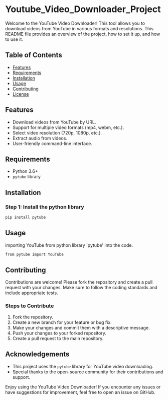 # Youtube_Video_Downloader_Project

Welcome to the YouTube Video Downloader! This tool allows you to download videos from YouTube in various formats and resolutions. This README file provides an overview of the project, how to set it up, and how to use it.

## Table of Contents
- [Features](#features)
- [Requirements](#requirements)
- [Installation](#installation)
- [Usage](#usage)
- [Contributing](#contributing)
- [License](#license)

## Features
- Download videos from YouTube by URL.
- Support for multiple video formats (mp4, webm, etc.).
- Select video resolution (720p, 1080p, etc.).
- Extract audio from videos.
- User-friendly command-line interface.

## Requirements
- Python 3.6+
- `pytube` library

## Installation

### Step 1: Install the python library 
```bash
pip install pytube
```

## Usage

importing YouTube from python library 'pytube' into the code.
```bash
from pytube import YouTube
```

## Contributing
Contributions are welcome! Please fork the repository and create a pull request with your changes. Make sure to follow the coding standards and include appropriate tests.

### Steps to Contribute
1. Fork the repository.
2. Create a new branch for your feature or bug fix.
3. Make your changes and commit them with a descriptive message.
4. Push your changes to your forked repository.
5. Create a pull request to the main repository.


## Acknowledgements
- This project uses the `pytube` library for YouTube video downloading.
- Special thanks to the open-source community for their contributions and support.

Enjoy using the YouTube Video Downloader! If you encounter any issues or have suggestions for improvement, feel free to open an issue on GitHub.
